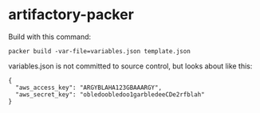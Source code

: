 # artifactory-packer

Build with this command:
```
packer build -var-file=variables.json template.json
```

variables.json is not committed to source control, but looks about like this:

```
{
  "aws_access_key": "ARGYBLAHA123GBAAARGY",
  "aws_secret_key": "obledoobledoo1garbledeeCDe2rfblah"
}
```
